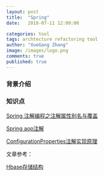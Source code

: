 ```yaml
---
layout: post
title:  "Spring"
date:   2018-07-11 12:00:00

categories: tool
tags: archtecture refactoring tool
author: "XueGang Zhang"
image: /images/logo.png
comments: true
published: true
---
```


### 背景介绍


### 知识点


[Spring 注解编程之注解属性别名与覆盖](https://zhuanlan.zhihu.com/p/74471219)

[Spring aop注解](https://www.exception.site/springboot/spring-boot-aop-web-request)

[ConfigurationProperties注解实现原理](https://juejin.im/post/5d8b60fd51882509593fd48b)
















文章参考：

[Hbase存储结构](https://juejin.im/post/5c31cf486fb9a04a102f6f89)



